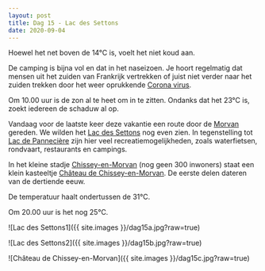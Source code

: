 ```yaml
---
layout: post
title: Dag 15 - Lac des Settons
date: 2020-09-04
---
```

Hoewel het net boven de 14°C is, voelt het niet koud aan.

De camping is bijna vol en dat in het naseizoen. Je hoort regelmatig dat mensen uit het zuiden van Frankrijk vertrekken of juist niet verder naar het zuiden trekken door het weer oprukkende [Corona virus](https://fr.wikipedia.org/wiki/Canche_(rivi%C3%A8re)).

Om 10.00 uur is de zon al te heet om in te zitten. Ondanks dat het 23°C is, zoekt iedereen de schaduw al op.

Vandaag voor de laatste keer deze vakantie een route door de [Morvan](https://nl.wikipedia.org/wiki/Morvan) gereden. We wilden het [Lac des Settons](https://nl.wikipedia.org/wiki/Lac_des_Settons) nog even zien. In tegenstelling tot [Lac de Pannecière](https://en.wikipedia.org/wiki/Lac_de_Panneci%C3%A8re) zijn hier veel recreatiemogelijkheden, zoals waterfietsen, rondvaart, restaurants en campings.

In het kleine stadje [Chissey-en-Morvan](https://nl.wikipedia.org/wiki/Chissey-en-Morvan) (nog geen 300 inwoners) staat een klein kasteeltje [Château de Chissey-en-Morvan](https://fr.wikipedia.org/wiki/Ch%C3%A2teau_de_Chissey-en-Morvan). De eerste delen dateren van de dertiende eeuw.

De temperatuur haalt ondertussen de 31°C.

Om 20.00 uur is het nog 25°C.

![Lac des Settons1]({{ site.images }}/dag15a.jpg?raw=true)  

![Lac des Settons2]({{ site.images }}/dag15b.jpg?raw=true)  

![Château de Chissey-en-Morvan]({{ site.images }}/dag15c.jpg?raw=true)  
